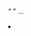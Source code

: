 ﻿&ldquo; &rdquo; &hellip; &nbsp;
<p></p>
<ul></ul>
<li></li>
<ol></ol>
<em></em>
<strong></strong>
<sup></sup>
